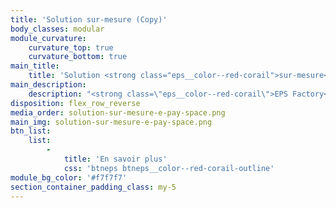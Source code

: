 ```yaml
---
title: 'Solution sur-mesure (Copy)'
body_classes: modular
module_curvature:
    curvature_top: true
    curvature_bottom: true
main_title:
    title: 'Solution <strong class="eps__color--red-corail">sur-mesure</strong>'
main_description:
    description: "<strong class=\"eps__color--red-corail\">EPS Factory</strong> : imaginez votre solution sur-mesure\nVous cherchez un programme rapide à déployer qui correspond en tout point à vos attentes ? Paramétrons ensemble vos services et lançons votre solution personnalisée."
disposition: flex_row_reverse
media_order: solution-sur-mesure-e-pay-space.png
main_img: solution-sur-mesure-e-pay-space.png
btn_list:
    list:
        -
            title: 'En savoir plus'
            css: 'btneps btneps__color--red-corail-outline'
module_bg_color: '#f7f7f7'
section_container_padding_class: my-5
---
```


